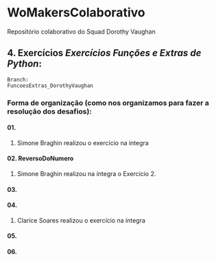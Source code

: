 # WoMakersColaborativo
Repositório colaborativo do Squad Dorothy Vaughan

## 4. Exercícios *Exercícios Funções e Extras de Python*:  
    Branch:  
    FuncoesExtras_DorothyVaughan
### Forma de organização (como nos organizamos para fazer a resolução dos desafios):

#### 01.
1. Simone Braghin realizou o exercício na íntegra

#### 02. ReversoDoNumero
1. Simone Braghin realizou na íntegra o Exercício 2.

#### 03.
#### 04.
1. Clarice Soares realizou o exercício na íntegra
#### 05.
#### 06.